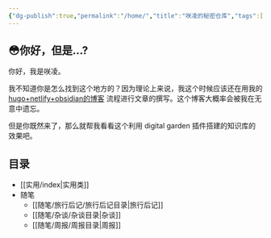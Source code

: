 ```yaml
---
{"dg-publish":true,"permalink":"/home/","title":"咲凌的秘密仓库","tags":["gardenEntry"],"created":"2024-04-17 21:04"}
---
```



## 😳你好，但是...?

你好，我是咲凌。

我不知道你是怎么找到这个地方的？因为理论上来说，我这个时候应该还在用我的 [hugo+netlify+obsidian的博客](https://sallyn.site/) 流程进行文章的撰写。这个博客大概率会被我在无意中遗忘。

但是你既然来了，那么就帮我看看这个利用 digital garden 插件搭建的知识库的效果吧。

## 目录

- [[实用/index\|实用类]]
- 随笔
	- [[随笔/旅行后记/旅行后记目录\|旅行后记]]
	- [[随笔/杂谈/杂谈目录\|杂谈]]
	- [[随笔/周报/周报目录\|周报]]